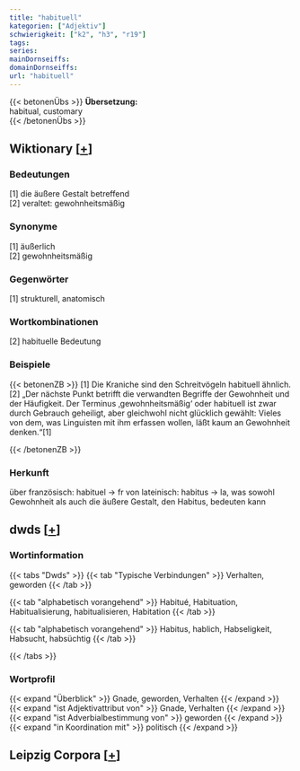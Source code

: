 ```yaml
---
title: "habituell"
kategorien: ["Adjektiv"]
schwierigkeit: ["k2", "h3", "r19"]
tags:
series:
mainDornseiffs:
domainDornseiffs:
url: "habituell"
---
```


{{< betonenÜbs >}}
**Übersetzung:**  
habitual, customary  
{{< /betonenÜbs >}}

## Wiktionary [[+](https://de.wiktionary.org/wiki/habituell)]

### Bedeutungen
[1] die äußere Gestalt betreffend  
[2] veraltet: gewohnheitsmäßig  

### Synonyme
[1] äußerlich  
[2] gewohnheitsmäßig  

### Gegenwörter
[1] strukturell, anatomisch  

### Wortkombinationen
[2] habituelle Bedeutung  

### Beispiele
{{< betonenZB >}}
[1] Die Kraniche sind den Schreitvögeln habituell ähnlich.  
[2] „Der nächste Punkt betrifft die verwandten Begriffe der Gewohnheit und der Häufigkeit. Der Terminus ‚gewohnheitsmäßig‘ oder habituell ist zwar durch Gebrauch geheiligt, aber gleichwohl nicht glücklich gewählt: Vieles von dem, was Linguisten mit ihm erfassen wollen, läßt kaum an Gewohnheit denken.“[1]  

{{< /betonenZB >}}
### Herkunft
über französisch: habituel → fr von lateinisch: habitus → la, was sowohl Gewohnheit als auch die äußere Gestalt, den Habitus, bedeuten kann  



## dwds [[+](https://www.dwds.de/wb/habituell)]

### Wortinformation
{{< tabs "Dwds" >}}
{{< tab "Typische Verbindungen" >}}
Verhalten, geworden
{{< /tab >}}

{{< tab "alphabetisch vorangehend" >}}
Habitué, Habituation, Habitualisierung, habitualisieren, Habitation
{{< /tab >}}

{{< tab "alphabetisch vorangehend" >}}
Habitus, hablich, Habseligkeit, Habsucht, habsüchtig
{{< /tab >}}

{{< /tabs >}}

### Wortprofil
{{< expand "Überblick" >}} Gnade, geworden, Verhalten {{< /expand >}}
{{< expand "ist Adjektivattribut von" >}} Gnade, Verhalten {{< /expand >}}
{{< expand "ist Adverbialbestimmung von" >}} geworden {{< /expand >}}
{{< expand "in Koordination mit" >}} politisch {{< /expand >}}

## Leipzig Corpora [[+](https://corpora.uni-leipzig.de/en/res?word=habituell&corpusId=deu_newscrawl-public_2018)]

